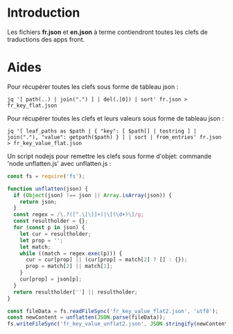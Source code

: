 # Introduction

Les fichiers **fr.json** et **en.json** à terme contiendront toutes les clefs de traductions des apps front.

# Aides

Pour récupérer toutes les clefs sous forme de tableau json :

```shell
jq '[ path(..) | join(".") ] | del(.[0]) | sort' fr.json > fr_key_flat.json
```

Pour récupérer toutes les clefs et leurs valeurs sous forme de tableau json :

```shell
jq '[ leaf_paths as $path | { "key": [ $path[] | tostring ] | join("."), "value": getpath($path) } ] | sort | from_entries' fr.json > fr_key_value_flat.json
```

Un script nodejs pour remettre les clefs sous forme d'objet:
commande 'node unflatten.js' avec unflatten.js :

```js
const fs = require('fs');

function unflatten(json) {
  if (Object(json) !== json || Array.isArray(json)) {
    return json;
  }
  const regex = /\.?([^.\[\]]+)|\[(\d+)\]/g;
  const resultholder = {};
  for (const p in json) {
    let cur = resultholder;
    let prop = '';
    let match;
    while ((match = regex.exec(p))) {
      cur = cur[prop] || (cur[prop] = match[2] ? [] : {});
      prop = match[2] || match[1];
    }
    cur[prop] = json[p];
  }
  return resultholder[''] || resultholder;
}

const fileData = fs.readFileSync('fr_key_value_flat2.json', 'utf8');
const newContent = unflatten(JSON.parse(fileData));
fs.writeFileSync('fr_key_value_unflat2.json', JSON.stringify(newContent, null, 2));
```
